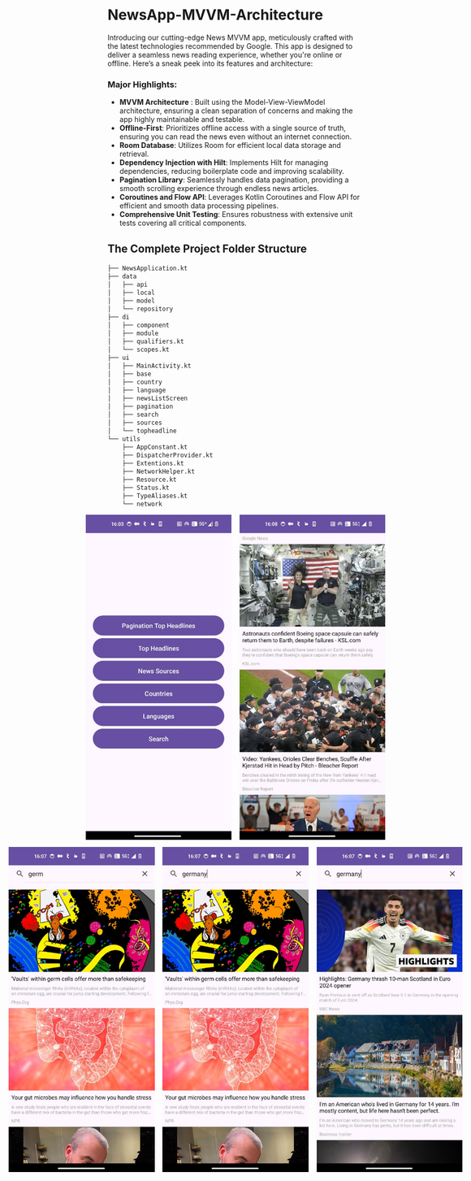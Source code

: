 # NewsApp-MVVM-Architecture
Introducing our cutting-edge News MVVM app, meticulously crafted with the latest technologies recommended by Google. This app is designed to deliver a seamless news reading experience, whether you're online or offline. Here’s a sneak peek into its features and architecture:

### Major Highlights:
- **MVVM Architecture** : Built using the Model-View-ViewModel architecture, ensuring a clean separation of concerns and making the app highly maintainable and testable.
- **Offline-First**: Prioritizes offline access with a single source of truth, ensuring you can read the news even without an internet connection.
- **Room Database**: Utilizes Room for efficient local data storage and retrieval.
- **Dependency Injection with Hilt**: Implements Hilt for managing dependencies, reducing boilerplate code and improving scalability.
- **Pagination Library**: Seamlessly handles data pagination, providing a smooth scrolling experience through endless news articles.
- **Coroutines and Flow API**: Leverages Kotlin Coroutines and Flow API for efficient and smooth data processing pipelines.
- **Comprehensive Unit Testing**: Ensures robustness with extensive unit tests covering all critical components.

## The Complete Project Folder Structure
```
├── NewsApplication.kt
├── data
│   ├── api
│   ├── local
│   ├── model
│   └── repository
├── di
│   ├── component
│   ├── module
│   ├── qualifiers.kt
│   └── scopes.kt
├── ui
│   ├── MainActivity.kt
│   ├── base
│   ├── country
│   ├── language
│   ├── newsListScreen
│   ├── pagination
│   ├── search
│   ├── sources
│   └── topheadline
└── utils
    ├── AppConstant.kt
    ├── DispatcherProvider.kt
    ├── Extentions.kt
    ├── NetworkHelper.kt
    ├── Resource.kt
    ├── Status.kt
    ├── TypeAliases.kt
    └── network

```

<p align="center">
    <div style="display: flex; justify-content: center;">
        <img alt="main_screen" src="https://github.com/aman1sr/NewsApp-MVVM-Architecture/blob/master/app/screenshot/newsHome.jpeg" width="360"  height="640"> &nbsp;&nbsp;&nbsp;&nbsp;
        <img alt="top-top_headline" src="https://github.com/aman1sr/NewsApp-MVVM-Architecture/blob/master/app/screenshot/newsTopHeadline.jpeg" width="360"  height="640">
    </div>
</p>
<p align="center">
    <div style="display: flex; justify-content: center;">
        <img alt="search1.1" src="https://github.com/aman1sr/NewsApp-MVVM-Architecture/blob/master/app/screenshot/newsSearch1.1.jpeg" width="360"  height="640"> &nbsp;&nbsp;&nbsp;&nbsp;
        <img alt="search2" src="https://github.com/aman1sr/NewsApp-MVVM-Architecture/blob/master/app/screenshot/newsSearch2.jpeg" width="360"  height="640"> &nbsp;&nbsp;&nbsp;&nbsp;
        <img alt="search2.2" src="https://github.com/aman1sr/NewsApp-MVVM-Architecture/blob/master/app/screenshot/newsSearch2.2.jpeg" width="360"  height="640">
    </div>
</p>


